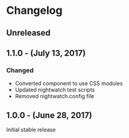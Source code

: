 Changelog
=========

Unreleased
----------

1.1.0 - (July 13, 2017)
------------------
### Changed
* Converted component to use CSS modules
* Updated nightwatch test scripts
* Removed nightwatch.config file

1.0.0 - (June 28, 2017)
------------------
Initial stable release

